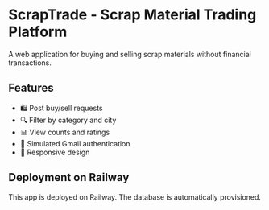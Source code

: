 # ScrapTrade - Scrap Material Trading Platform

A web application for buying and selling scrap materials without financial transactions.

## Features
- 🛍️ Post buy/sell requests
- 🔍 Filter by category and city
- 📊 View counts and ratings
- 🔐 Simulated Gmail authentication
- 📱 Responsive design

## Deployment on Railway
This app is deployed on Railway. The database is automatically provisioned.